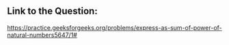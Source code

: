 ## Link to the Question:

https://practice.geeksforgeeks.org/problems/express-as-sum-of-power-of-natural-numbers5647/1#
